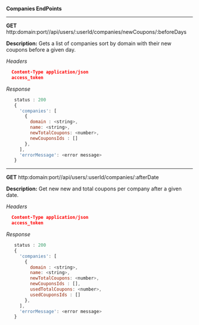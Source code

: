 **Companies EndPoints**
___
**GET** http:domain:port//api/users/:userId/companies/newCoupons/:beforeDays

**Description:** Gets a list of companies sort by domain with their new coupons before a given day. 
  
  *Headers*
  ```json
    Content-Type application/json
    access_token 
  ```
 *Response*
 ```javascript
    status : 200
    {
      'companies': [
        {
          domain : <string>,
          name: <string>,
          newTotalCoupons: <number>,
          newCouponsIds : []
        },
      ],
      'errorMessage': <error message>
    }
 ```
___ 
**GET** http:domain:port//api/users/:userId/companies/:afterDate

**Description:** Get new new and total coupons per company after a given date.
  
  *Headers*
  ```json
    Content-Type application/json
    access_token 
  ```
 *Response*
 ```javascript
    status : 200
    {
      'companies': [
        {
          domain : <string>,
          name: <string>,
          newTotalCoupons: <number>,
          newCouponsIds : [],
          usedTotalCoupons: <number>,
          usedCouponsIds : []
        },
      ],
      'errorMessage': <error message>
    }
 ```
